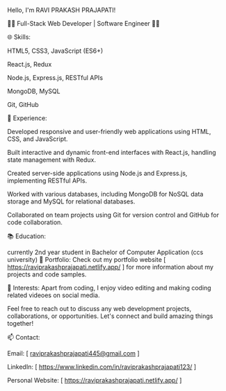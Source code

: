 Hello, I'm RAVI PRAKASH PRAJAPATI!

👩‍💻 Full-Stack Web Developer | Software Engineer 👨‍💻

🌐 Skills:

HTML5, CSS3, JavaScript (ES6+)

React.js, Redux

Node.js, Express.js, RESTful APIs

MongoDB, MySQL

Git, GitHub

🔭 Experience:


Developed responsive and user-friendly web applications using HTML, CSS, and JavaScript.

Built interactive and dynamic front-end interfaces with React.js, handling state management with Redux.

Created server-side applications using Node.js and Express.js, implementing RESTful APIs.

Worked with various databases, including MongoDB for NoSQL data storage and MySQL for relational databases.

Collaborated on team projects using Git for version control and GitHub for code collaboration.

📚 Education:

currently 2nd year student in Bachelor of Computer Application (ccs university)
💼 Portfolio: Check out my portfolio website [ https://raviprakashprajapati.netlify.app/ ] for more information about my projects and code samples.

🎯 Interests: Apart from coding, I enjoy video editing and making coding related videoes on social media.

Feel free to reach out to discuss any web development projects, collaborations, or opportunities. Let's connect and build amazing things together!

📫 Contact:

Email: [ raviprakashprajapati445@gmail.com ]

LinkedIn: [ https://www.linkedin.com/in/raviprakashprajapati123/ ]

Personal Website: [ https://raviprakashprajapati.netlify.app/ ]

